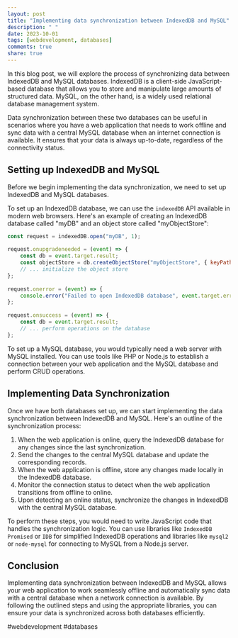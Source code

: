 ```yaml
---
layout: post
title: "Implementing data synchronization between IndexedDB and MySQL"
description: " "
date: 2023-10-01
tags: [webdevelopment, databases]
comments: true
share: true
---
```


In this blog post, we will explore the process of synchronizing data between IndexedDB and MySQL databases. IndexedDB is a client-side JavaScript-based database that allows you to store and manipulate large amounts of structured data. MySQL, on the other hand, is a widely used relational database management system. 

Data synchronization between these two databases can be useful in scenarios where you have a web application that needs to work offline and sync data with a central MySQL database when an internet connection is available. It ensures that your data is always up-to-date, regardless of the connectivity status.

## Setting up IndexedDB and MySQL

Before we begin implementing the data synchronization, we need to set up IndexedDB and MySQL databases.

To set up an IndexedDB database, we can use the `indexedDB` API available in modern web browsers. Here's an example of creating an IndexedDB database called "myDB" and an object store called "myObjectStore":

```javascript
const request = indexedDB.open("myDB", 1);
    
request.onupgradeneeded = (event) => {
    const db = event.target.result;
    const objectStore = db.createObjectStore("myObjectStore", { keyPath: "id" });
    // ... initialize the object store
};
    
request.onerror = (event) => {
    console.error("Failed to open IndexedDB database", event.target.error);
};
    
request.onsuccess = (event) => {
    const db = event.target.result;
    // ... perform operations on the database
};
```

To set up a MySQL database, you would typically need a web server with MySQL installed. You can use tools like PHP or Node.js to establish a connection between your web application and the MySQL database and perform CRUD operations.

## Implementing Data Synchronization

Once we have both databases set up, we can start implementing the data synchronization between IndexedDB and MySQL. Here's an outline of the synchronization process:

1. When the web application is online, query the IndexedDB database for any changes since the last synchronization.
2. Send the changes to the central MySQL database and update the corresponding records.
3. When the web application is offline, store any changes made locally in the IndexedDB database.
4. Monitor the connection status to detect when the web application transitions from offline to online.
5. Upon detecting an online status, synchronize the changes in IndexedDB with the central MySQL database.

To perform these steps, you would need to write JavaScript code that handles the synchronization logic. You can use libraries like `IndexedDB Promised` or `IDB` for simplified IndexedDB operations and libraries like `mysql2` or `node-mysql` for connecting to MySQL from a Node.js server.

## Conclusion

Implementing data synchronization between IndexedDB and MySQL allows your web application to work seamlessly offline and automatically sync data with a central database when a network connection is available. By following the outlined steps and using the appropriate libraries, you can ensure your data is synchronized across both databases efficiently.

#webdevelopment #databases